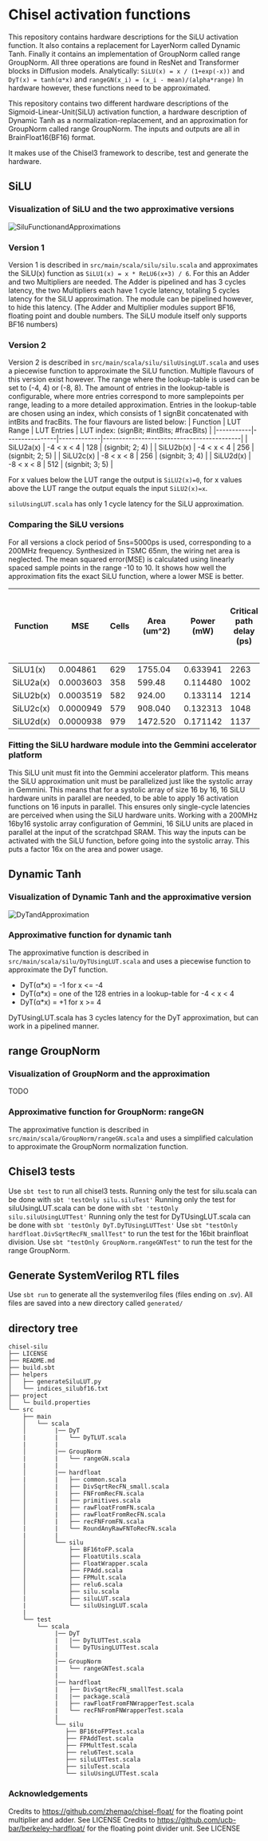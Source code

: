 # Chisel activation functions
This repository contains hardware descriptions for the SiLU activation function. It also contains a replacement for LayerNorm called Dynamic Tanh. Finally it contains an implementation of GroupNorm called range GroupNorm. All three operations are found in ResNet and Transformer blocks in Diffusion models.
Analytically: `SiLU(x) = x / (1+exp(-x))` and `DyT(x) = tanh(α*x)` and `rangeGN(x_i) = (x_i - mean)/(alpha*range)`
In hardware however, these functions need to be approximated.

This repository contains two different hardware descriptions of the Sigmoid-Linear-Unit(SiLU) activation function, a hardware description of Dynamic Tanh as a normalization-replacement, and an approximation for GroupNorm called range GroupNorm. The inputs and outputs are all in BrainFloat16(BF16) format.

It makes use of the Chisel3 framework to describe, test and generate the hardware.
## SiLU 
### Visualization of SiLU and the two approximative versions
![SiluFunctionandApproximations](helpers/SiLUand2ApproxFunctions.png)
### Version 1
Version 1 is described in `src/main/scala/silu/silu.scala` and approximates the SiLU(x) function as `SiLU1(x) = x * ReLU6(x+3) / 6`.
For this an Adder and two Multipliers are needed. The Adder is pipelined and has 3 cycles latency, the two Multipliers each have 1 cycle latency, totaling 5 cycles latency for the SiLU approximation. The module can be pipelined however, to hide this latency.
(The Adder and Multiplier modules support BF16, floating point and double numbers. The SiLU module itself only supports BF16 numbers)

### Version 2
Version 2 is described in `src/main/scala/silu/siluUsingLUT.scala` and uses a piecewise function to approximate the SiLU function. Multiple flavours of this version exist however. The range where the lookup-table is used can be set to (-4, 4) or (-8, 8). The amount of entries in the lookup-table is configurable, where more entries correspond to more samplepoints per range, leading to a more detailed approximation. Entries in the lookup-table are chosen using an index, which consists of 1 signBit concatenated with intBits and fracBits. The four flavours are listed below:
| Function  | LUT Range      | LUT Entries | LUT index: (signBit; #intBits; #fracBits) |
|-----------|----------------|-------------|-------------------------------------------|
| SiLU2a(x) | -4 < x < 4     | 128         | (signbit; 2; 4)                           |
| SiLU2b(x) | -4 < x < 4     | 256         | (signbit; 2; 5)                           |
| SiLU2c(x) | -8 < x < 8     | 256         | (signbit; 3; 4)                           |
| SiLU2d(x) | -8 < x < 8     | 512         | (signbit; 3; 5)                           |

For x values below the LUT range the output is `SiLU2(x)=0`, for x values above the LUT range the output equals the input `SiLU2(x)=x`.

`siluUsingLUT.scala` has only 1 cycle latency for the SiLU approximation.

### Comparing the SiLU versions
For all versions a clock period of 5ns=5000ps is used, corresponding to a 200MHz frequency. Synthesized in TSMC 65nm, the wiring net area is neglected.
The mean squared error(MSE) is calculated using linearly spaced sample points in the range -10 to 10. It shows how well the approximation fits the exact SiLU function, where a lower MSE is better.

| Function  | MSE            | Cells | Area (um^2)      | Power (mW)   | Critical path delay (ps) | Scaled area 65nm->22nm (factor x0.2) (um^2) |
|-----------|----------------|-------|------------------|--------------|--------------------------|---------------------------------------------|
| SiLU1(x)  | 0.004861       | 629   | 1755.04          | 0.633941     | 2263                     | 351.01                                      |
| SiLU2a(x) | 0.0003603      | 358   | 599.48           | 0.114480     | 1002                     | 119.90                                      | 
| SiLU2b(x) | 0.0003519      | 582   | 924.00           | 0.133114     | 1214                     | 184.80                                      | 
| SiLU2c(x) | 0.0000949      | 579   | 908.040          | 0.132313     | 1048                     | 181.61                                      | 
| SiLU2d(x) | 0.0000938      | 979   | 1472.520         | 0.171142     | 1137                     | 294.50                                      | 

### Fitting the SiLU hardware module into the Gemmini accelerator platform
This SiLU unit must fit into the Gemmini accelerator platform. This means the SiLU approximation unit must be parallelized just like the systolic array in Gemmini. This means that for a systolic array of size 16 by 16, 16 SiLU hardware units in parallel are needed, to be able to apply 16 activation functions on 16 inputs in parallel. This ensures only single-cycle latencies are perceived when using the SiLU hardware units. Working with a 200MHz 16by16 systolic array configuration of Gemmini, 16 SiLU units are placed in parallel at the input of the scratchpad SRAM. This way the inputs can be activated with the SiLU function, before going into the systolic array. This puts a factor 16x on the area and power usage.

## Dynamic Tanh 
### Visualization of Dynamic Tanh and the approximative version
![DyTandApproximation](helpers/DyTandApproximation.png)
### Approximative function for dynamic tanh
The approximative function is described in `src/main/scala/silu/DyTUsingLUT.scala` and uses a piecewise function to approximate the DyT function.
- DyT(α*x) = -1  for x <= -4
- DyT(α*x) = one of the 128 entries in a lookup-table  for -4 < x < 4
- DyT(α*x) = +1  for x >= 4

DyTUsingLUT.scala has 3 cycles latency for the DyT approximation, but can work in a pipelined manner.

## range GroupNorm
### Visualization of GroupNorm and the approximation
TODO
### Approximative function for GroupNorm: rangeGN
The approximative function is described in `src/main/scala/GroupNorm/rangeGN.scala` and uses a simplified calculation to approximate the GroupNorm normalization function.

## Chisel3 tests
Use `sbt test` to run all chisel3 tests. Running only the test for silu.scala can be done with `sbt 'testOnly silu.siluTest'`
Running only the test for siluUsingLUT.scala can be done with `sbt 'testOnly silu.siluUsingLUTTest'`
Running only the test for DyTUsingLUT.scala can be done with `sbt 'testOnly DyT.DyTUsingLUTTest'`
Use `sbt "testOnly hardfloat.DivSqrtRecFN_smallTest"` to run the test for the 16bit brainfloat division.
Use `sbt "testOnly GroupNorm.rangeGNTest"` to run the test for the range GroupNorm.

## Generate SystemVerilog RTL files
Use `sbt run` to generate all the systemverilog files (files ending on .sv). All files are saved into a new directory called `generated/`
## directory tree
```
chisel-silu
├── LICENSE
├── README.md
├── build.sbt
├── helpers
│   ├── generateSiluLUT.py
│   └── indices_silubf16.txt
├── project
│   └─ build.properties
└── src
    ├── main
    │   └── scala
    │        |── DyT
    |        |   └── DyTLUT.scala
    |        |
    │        |── GroupNorm
    |        |   └── rangeGN.scala
    |        |
    │        |── hardfloat
    |        |   ├── common.scala
    │        |   ├── DivSqrtRecFN_small.scala
    │        |   ├── FNFromRecFN.scala
    │        |   ├── primitives.scala
    │        |   ├── rawFloatFromFN.scala
    │        |   ├── rawFloatFromRecFN.scala
    │        |   ├── recFNFromFN.scala
    |        |   └── RoundAnyRawFNToRecFN.scala
    |        |  
    │        └── silu
    │            ├── BF16toFP.scala
    │            ├── FloatUtils.scala
    │            ├── FloatWrapper.scala
    │            ├── FPAdd.scala
    │            ├── FPMult.scala
    │            ├── relu6.scala
    │            ├── silu.scala
    |            ├── siluLUT.scala
    |            └── siluUsingLUT.scala
    |
    └── test
        └── scala
             |── DyT
             |   |── DyTLUTTest.scala
             |   └── DyTUsingLUTTest.scala
             |
             |── GroupNorm
             |   └── rangeGNTest.scala
             |
             |── hardfloat
             |   ├── DivSqrtRecFN_smallTest.scala
             |   |── package.scala
             |   ├── rawFloatFromFNWrapperTest.scala
             |   └── recFNFromFNWrapperTest.scala
             |  
             └── silu
                ├── BF16toFPTest.scala
                ├── FPAddTest.scala
                ├── FPMultTest.scala
                ├── relu6Test.scala
                ├── siluLUTTest.scala
                ├── siluTest.scala
                └── siluUsingLUTTest.scala
```
### Acknowledgements
Credits to https://github.com/zhemao/chisel-float/ for the floating point multiplier and adder. See LICENSE
Credits to https://github.com/ucb-bar/berkeley-hardfloat/ for the floating point divider unit. See LICENSE
